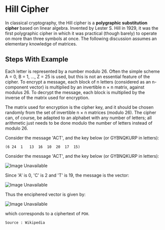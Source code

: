 # Hill Cipher

In classical cryptography, the Hill cipher is a **polygraphic substitution cipher** based on linear algebra. Invented by Lester S. Hill in 1929, it was the first polygraphic cipher in which it was practical (though barely) to operate on more than three symbols at once. The following discussion assumes an elementary knowledge of matrices.

## Steps With Example

Each letter is represented by a number modulo 26. Often the simple scheme A = 0, B = 1, ..., Z = 25 is used, but this is not an essential feature of the cipher. To encrypt a message, each block of n letters (considered as an n-component vector) is multiplied by an invertible n × n matrix, against modulus 26. To decrypt the message, each block is multiplied by the inverse of the matrix used for encryption.

The matrix used for encryption is the cipher key, and it should be chosen randomly from the set of invertible n × n matrices (modulo 26). The cipher can, of course, be adapted to an alphabet with any number of letters; all arithmetic just needs to be done modulo the number of letters instead of modulo 26.

Consider the message 'ACT', and the key below (or GYBNQKURP in letters):

`(6	24	1	13	16	10	20	17	15)`

Consider the message 'ACT', and the key below (or GYBNQKURP in letters):

![Image Unavailable](https://wikimedia.org/api/rest_v1/media/math/render/svg/93b997fb8b61b56bd670c74f34f98dd52461a7a5 "Step 1")

Since 'A' is 0, 'C' is 2 and 'T' is 19, the message is the vector:

![Image Unavailable](https://wikimedia.org/api/rest_v1/media/math/render/svg/85d9ae94a77a2d2999aeaeda1e4cf71e7e2f29db "Step 2")

Thus the enciphered vector is given by:

![Image Unavailable](https://wikimedia.org/api/rest_v1/media/math/render/svg/8b6e33f479fe19ff006d8a6f38076e3a29cb3239 "Step Final")

which corresponds to a ciphertext of `POH`.

```
Source : Wikipedia
```